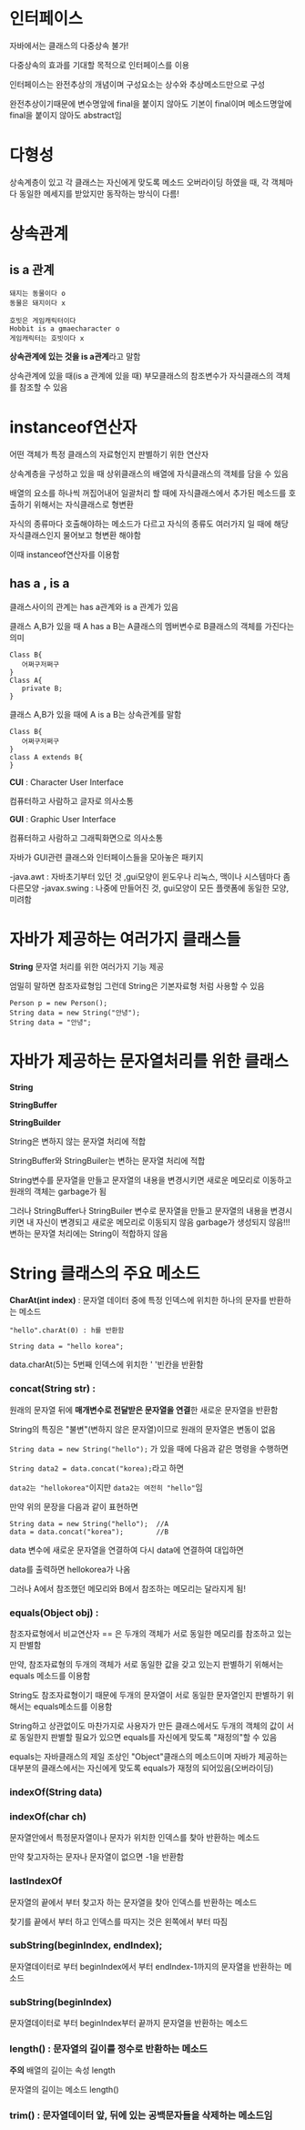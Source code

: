 # 인터페이스
자바에서는 클래스의 다중상속 불가!

다중상속의 효과를 기대할 목적으로 인터페이스를 이용

인터페이스는 완전추상의 개념이며 구성요소는 상수와 추상메소드만으로 구성

완전추상이기때문에 변수명앞에 final을 붙이지 않아도 기본이 final이며 메소드명앞에 final을 붙이지 않아도 abstract임

# 다형성
상속계층이 있고 각 클래스는 자신에게 맞도록 메소드 오버라이딩 하였을 때, 각 객체마다 동일한 메세지를 받았지만 동작하는 방식이 다름! 

# 상속관계
## is a 관계
```
돼지는 동물이다 o 
동물은 돼지이다 x
```
```
호빗은 게임캐릭터이다 
Hobbit is a gmaecharacter o
게임캐릭터는 호빗이다 x
```
**상속관계에 있는 것을 is a관계**라고 말함

상속관계에 있을 때(is a 관계에 있을 때) 부모클래스의 참조변수가 자식클래스의 객체를 참조할 수 있음 

# instanceof연산자

어떤 객체가 특정 클래스의 자료형인지 판별하기 위한 연산자

상속계층을 구성하고 있을 때 상위클래스의 배열에 자식클래스의 객체를 담을 수 있음 

배열의 요소를 하나씩 꺼집어내어 일괄처리 할 때에 자식클래스에서 추가된 메소드를 호출하기 위해서는 자식클래스로 형변환

자식의 종류마다 호출해야하는 메소드가 다르고 자식의 종류도 여러가지 일 때에 해당 자식클래스인지 물어보고 형변환 해야함 

이때 instanceof연산자를 이용함 

## has a , is a

클래스사이의 관계는 has a관계와 is a 관계가 있음

클래스  A,B가 있을 때 A has a B는 A클래스의 멤버변수로 B클래스의 객체를 가진다는 의미
```
Class B{
   어쩌구저쩌구
}
Class A{
   private B;
}
```
클래스 A,B가 있을 때에 A is a B는 상속관계를 말함
```
Class B{
   어쩌구저쩌구
}
class A extends B{
}
```

**CUI**  : Character User Interface 

컴퓨터하고 사람하고 글자로 의사소통

**GUI** : Graphic User Interface 

컴퓨터하고 사람하고 그래픽화면으로 의사소통 

자바가 GUI관련 클래스와 인터페이스들을 모아놓은 패키지

-java.awt : 자바초기부터 있던 것 ,gui모양이 윈도우나 리눅스, 맥이나 시스템마다 좀 다른모양
-javax.swing : 나중에 만들어진 것, gui모양이 모든 플랫폼에 동일한 모양, 미려함

# 자바가 제공하는 여러가지 클래스들
**String**
문자열 처리를 위한 여러가지 기능 제공

엄밀히 말하면 참조자료형임 그런데 String은 기본자료형 처럼 사용할 수 있음
```
Person p = new Person();
String data = new String("안녕");
String data = "안녕";
```

# 자바가 제공하는 문자열처리를 위한 클래스
**String**

**StringBuffer**

**StringBuilder**

String은 변하지 않는 문자열 처리에 적합

StringBuffer와 StringBuiler는 변하는 문자열 처리에 적합

String변수를 문자열을 만들고 문자열의 내용을 변경시키면 새로운 메모리로 이동하고 원래의 객체는 garbage가 됨

그러나 StringBuffer나 StringBuiler 변수로 문자열을 만들고 문자열의 내용을 변경시키면 내 자신이 변경되고 새로운 메모리로 이동되지 않음
garbage가 생성되지 않음!!! 변하는 문자열 처리에는 String이 적합하지 않음 

# String 클래스의 주요 메소드
**CharAt(int index)** : 문자열 데이터 중에 특정 인덱스에 위치한 하나의 문자를 반환하는 메소드

`"hello".charAt(0) : h를 반환함 `

`String data = "hello korea";`

data.charAt(5)는 5번째 인덱스에 위치한 ' '빈칸을 반환함

### concat(String str) : 

원래의 문자열 뒤에 **매개변수로 전달받은 문자열을 연결**한 새로운 문자열을 반환함

String의 특징은 "불변"(변하지 않은 문자열)이므로 원래의 문자열은 변동이 없음

`String data = new String("hello");` 가 있을 때에 다음과 같은 명령을 수행하면 

`String data2 = data.concat("korea);`라고 하면 

`data2는 "hellokorea"`이지만 `data2는 여전히 "hello"`임

만약 위의 문장을 다음과 같이 표현하면 
```
String data = new String("hello");	//A
data = data.concat("korea");		//B
```
data 변수에 새로운 문자열을 연결하여 다시 data에 연결하여 대입하면

data를 출력하면 hellokorea가 나옴 

그러나 A에서 참조했던 메모리와 B에서 참조하는 메모리는 달라지게 됨!

### equals(Object obj) : 
참조자료형에서 비교연산자 == 은 두개의 객체가 서로 동일한 메모리를 참조하고 있는지 판별함

만약, 참조자료형의 두개의 객체가 서로 동일한 값을 갖고 있는지 판별하기 위해서는 equals 메소드를 이용함

String도 참조자료형이기 때문에 두개의 문자열이 서로 동일한 문자열인지 판별하기 위해서는 equals메소드를 이용함  

String하고 상관없이도 마찬가지로 사용자가 만든 클래스에서도 두개의 객체의 값이 서로 동일한지 판별할 필요가 있으면 equals를 자신에게 맞도록 "재정의"할 수 있음

equals는 자바클래스의 제일 조상인 "Object"클래스의 메소드이며 자바가 제공하는 대부분의 클래스에서는 자신에게 맞도록 equals가 재정의 되어있음(오버라이딩)

### indexOf(String data)

### indexOf(char ch)

문자열안에서 특정문자열이나 문자가 위치한 인덱스를 찾아 반환하는 메소드 

만약 찾고자하는 문자나 문자열이 없으면 -1을 반환함

### lastIndexOf 

문자열의 끝에서 부터 찾고자 하는 문자열을 찾아 인덱스를 반환하는 메소드

찾기를 끝에서 부터 하고 인덱스를 따지는 것은 왼쪽에서 부터 따짐

### subString(beginIndex, endIndex);

문자열데이터로 부터 beginIndex에서 부터 endIndex-1까지의 문자열을 반환하는 메소드
### subString(beginIndex)

문자열데이터로 부터 beginIndex부터 끝까지 문자열을 반환하는 메소드

### length() : 문자열의 길이를 정수로 반환하는 메소드 

**주의** 배열의 길이는 속성 length

문자열의 길이는 메소드 length()

### trim() : 문자열데이터 앞, 뒤에 있는 공백문자들을 삭제하는 메소드임

